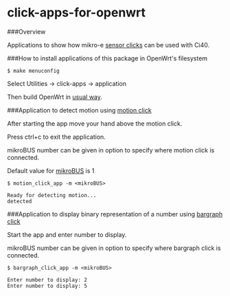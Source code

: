 # click-apps-for-openwrt

###Overview

Applications to show how mikro-e [sensor clicks](http://www.mikroe.com/add-on-boards/sensors/) can be used with Ci40.

###How to install applications of this package in OpenWrt's filesystem

    $ make menuconfig

Select Utilities -> click-apps -> application

Then build OpenWrt in [usual way](https://github.com/IMGCreator/openwrt/).

###Application to detect motion using [motion click](http://www.mikroe.com/click/motion/)

After starting the app move your hand above the motion click.

Press ctrl+c to exit the application.

mikroBUS number can be given in option to specify where motion click is connected.

Default value for [mikroBUS](http://www.mikroe.com/mikrobus/) is 1

    $ motion_click_app -m <mikroBUS>

    Ready for detecting motion...
    detected

###Application to display binary representation of a number using [bargraph click](http://www.mikroe.com/click/bargraph/)

Start the app and enter number to display.

mikroBUS number can be given in option to specify where bargraph click is connected.

    $ bargraph_click_app -m <mikroBUS>

    Enter number to display: 2
	Enter number to display: 5
